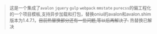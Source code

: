 > 这是一个集成了`avalon` `jquery` `gulp` `webpack` `mmstate` `purecss`的偏工程化的一个项目模板,支持异步加载和打包，替换oniui的avalon和avalon.shim版本为1.4.7.1，~~目前热替换部分还有一些问题,等以后再解决了.~~ 热替换已解决
